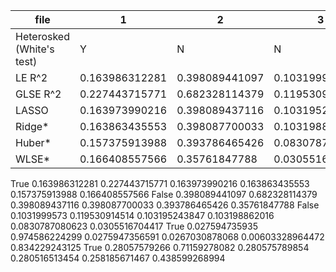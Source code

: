 | file                      | 1              | 2              | 3               | 4                | 5              |
| ------------------------- | -------------- | -------------- | --------------- | ---------------- | -------------- |
| Heterosked (White's test) | Y              | N              | N               | Y                | Y              |
| LE R^2                    | 0.163986312281 | 0.398089441097 | 0.1031999573    | 0.027594735935   | 0.28057579266  |
| GLSE R^2                  | 0.227443715771 | 0.682328114379 | 0.119530914514  | 0.974586224299   | 0.71159278082  |
| LASSO                     | 0.163973990216 | 0.398089437116 | 0.103195243847  | 0.0275947356591  | 0.280575789854 |
| Ridge*                    | 0.163863435553 | 0.398087700033 | 0.103198862016  | 0.0267030878068  | 0.280516513454 |
| Huber*                    | 0.157375913988 | 0.393786465426 | 0.0830787080623 | 0.00603328964472 | 0.258185671467 |
| WLSE*                     | 0.166408557566 | 0.35761847788  | 0.0305516704417 | 0.834229243125   | 0.438599268994 |

True
0.163986312281
0.227443715771
0.163973990216
0.163863435553
0.157375913988
0.166408557566
False
0.398089441097
0.682328114379
0.398089437116
0.398087700033
0.393786465426
0.35761847788
False
0.1031999573
0.119530914514
0.103195243847
0.103198862016
0.0830787080623
0.0305516704417
True
0.027594735935
0.974586224299
0.0275947356591
0.0267030878068
0.00603328964472
0.834229243125
True
0.28057579266
0.71159278082
0.280575789854
0.280516513454
0.258185671467
0.438599268994